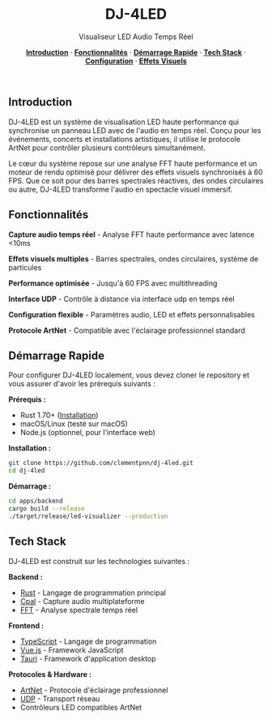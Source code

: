 <h1 align="center">DJ-4LED</h1>
<p align="center">
  Visualiseur LED Audio Temps Réel
</p>

<p align="center">
  <a href="#introduction"><strong>Introduction</strong></a> ·
  <a href="#fonctionnalités"><strong>Fonctionnalités</strong></a> ·
  <a href="#démarrage-rapide"><strong>Démarrage Rapide</strong></a> ·
  <a href="#tech-stack"><strong>Tech Stack</strong></a> ·
  <a href="#configuration"><strong>Configuration</strong></a> ·
  <a href="#effets-visuels"><strong>Effets Visuels</strong></a>
</p>
<br/>

## Introduction

DJ-4LED est un système de visualisation LED haute performance qui synchronise un panneau LED avec de l'audio en temps réel. Conçu pour les événements, concerts et installations artistiques, il utilise le protocole ArtNet pour contrôler plusieurs contrôleurs simultanément.

Le cœur du système repose sur une analyse FFT haute performance et un moteur de rendu optimisé pour délivrer des effets visuels synchronisés à 60 FPS. Que ce soit pour des barres spectrales réactives, des ondes circulaires ou autre, DJ-4LED transforme l'audio en spectacle visuel immersif.

## Fonctionnalités

**Capture audio temps réel** - Analyse FFT haute performance avec latence <10ms

**Effets visuels multiples** - Barres spectrales, ondes circulaires, système de particules

**Performance optimisée** - Jusqu'à 60 FPS avec multithreading

**Interface UDP** - Contrôle à distance via interface udp en temps réel

**Configuration flexible** - Paramètres audio, LED et effets personnalisables

**Protocole ArtNet** - Compatible avec l'éclairage professionnel standard

## Démarrage Rapide

Pour configurer DJ-4LED localement, vous devez cloner le repository et vous assurer d'avoir les prérequis suivants :

**Prérequis :**

- Rust 1.70+ ([Installation](https://rustup.rs/))
- macOS/Linux (testé sur macOS)
- Node.js (optionnel, pour l'interface web)

**Installation :**

```bash
git clone https://github.com/clementpnn/dj-4led.git
cd dj-4led
```

**Démarrage :**

```bash
cd apps/backend
cargo build --release
./target/release/led-visualizer --production
```

## Tech Stack

DJ-4LED est construit sur les technologies suivantes :

**Backend :**

- [Rust](https://www.rust-lang.org/) - Langage de programmation principal
- [Cpal](https://crates.io/crates/cpal) - Capture audio multiplateforme
- [FFT](https://crates.io/crates/rustfft) - Analyse spectrale temps réel

**Frontend :**

- [TypeScript](https://www.typescriptlang.org/) - Langage de programmation
- [Vue.js](https://vuejs.org/) - Framework JavaScript
- [Tauri](https://tauri.app/) - Framework d'application desktop

**Protocoles & Hardware :**

- [ArtNet](https://art-net.org.uk/) - Protocole d'éclairage professionnel
- [UDP](https://en.wikipedia.org/wiki/User_Datagram_Protocol) - Transport réseau
- Contrôleurs LED compatibles ArtNet
